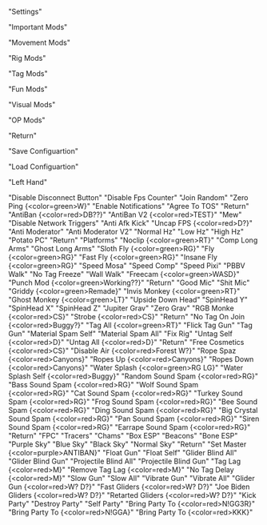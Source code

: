 "Settings"

"Important Mods"

"Movement Mods"

"Rig Mods"

"Tag Mods"

"Fun Mods"

"Visual Mods"

"OP Mods"

"Return"

"Save Configuartion"

"Load Configuartion"

"Left Hand"

"Disable Disconnect Button"
"Disable Fps Counter"
"Join Random"
"Zero Ping {<color=green>W</color>}"
"Enable Notifications"
"Agree To TOS"
"Return"
"AntiBan {<color=red>DB??</color>}"
"AntiBan V2 {<color=red>TEST</color>}"
"Mew"
"Disable Network Triggers"
"Anti Afk Kick"
"Uncap FPS {<color=red>D?</color>}"
"Anti Moderator"
"Anti Moderator V2"
"Normal Hz"
"Low Hz"
"High Hz"
"Potato PC"
"Return"
"Platforms"
"Noclip {<color=green>RT</color>}"
"Comp Long Arms"
"Ghost Long Arms"
"Sloth Fly {<color=green>RG</color>}"
"Fly {<color=green>RG</color>}"
"Fast Fly {<color=green>RG</color>}"
"Insane Fly {<color=green>RG</color>}"
"Speed Mosa"
"Speed Comp"
"Speed Pixi"
"PBBV Walk"
"No Tag Freeze"
"Wall Walk"
"Freecam {<color=green>WASD</color>}"
"Punch Mod {<color=green>Working??</color>}"
"Return"
"Good Mic"
"Shit Mic"
"Griddy {<color=green>Remade</color>}"
"Invis Monkey {<color=green>RT</color>}"
"Ghost Monkey {<color=green>LT</color>}"
"Upside Down Head"
"SpinHead Y"
"SpinHead X"
"SpinHead Z"
"Jupiter Grav"
"Zero Grav"
"RGB Monke {<color=red>CS</color>}"
"Strobe {<color=red>CS</color>}"
"Return"
"No Tag On Join {<color=red>Buggy?</color>}"
"Tag All {<color=green>RT</color>}"
"Flick Tag Gun"
"Tag Gun"
"Material Spam Self"
"Material Spam All"
"Fix Rig"
"Untag Self {<color=red>D</color>}"
"Untag All {<color=red>D</color>}"
"Return"
"Free Cosmetics {<color=red>CS</color>}"
"Disable Air {<color=red>Forest W?</color>}"
"Rope Spaz {<color=red>Canyons</color>}"
"Ropes Up {<color=red>Canyons</color>}"
"Ropes Down {<color=red>Canyons</color>}"
"Water Splash {<color=green>RG LG</color>}"
"Water Splash Self {<color=red>Buggy</color>}"
"Random Sound Spam {<color=red>RG</color>}"
"Bass Sound Spam {<color=red>RG</color>}"
"Wolf Sound Spam {<color=red>RG</color>}"
"Cat Sound Spam {<color=red>RG</color>}"
"Turkey Sound Spam {<color=red>RG</color>}"
"Frog Sound Spam {<color=red>RG</color>}"
"Bee Sound Spam {<color=red>RG</color>}"
"Ding Sound Spam {<color=red>RG</color>}"
"Big Crystal Sound Spam {<color=red>RG</color>}"
"Pan Sound Spam {<color=red>RG</color>}"
"Siren Sound Spam {<color=red>RG</color>}"
"Earrape Sound Spam {<color=red>RG</color>}"
"Return"
"FPC"
"Tracers"
"Chams"
"Box ESP"
"Beacons"
"Bone ESP"
"Purple Sky"
"Blue Sky"
"Black Sky"
"Normal Sky"
"Return"
"Set Master {<color=purple>ANTIBAN</color>}"
"Float Gun"
"Float Self"
"Glider Blind All"
"Glider Blind Gun"
"Projectile Blind All"
"Projectile Blind Gun"
"Tag Lag {<color=red>M</color>}"
"Remove Tag Lag {<color=red>M</color>}"
"No Tag Delay {<color=red>M</color>}"
"Slow Gun"
"Slow All"
"Vibrate Gun"
"Vibrate All"
"Glider Gun {<color=red>W? D?</color>}"
"Fast Gliders {<color=red>W? D?</color>}"
"Joe Biden Gliders {<color=red>W? D?</color>}"
"Retarted Gliders {<color=red>W? D?</color>}"
"Kick Party"
"Destroy Party"
"Self Party"
"Bring Party To {<color=red>N!GG3R</color>}"
"Bring Party To {<color=red>N!GGA</color>}"
"Bring Party To {<color=red>KKK</color>}"
